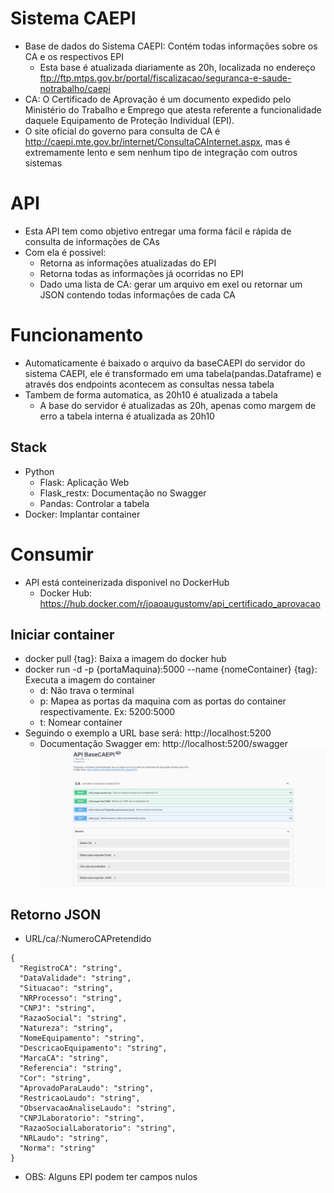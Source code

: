 #  Sistema CAEPI

- Base de dados do Sistema CAEPI: Contém todas informações sobre os CA e os respectivos EPI 
  - Esta base é atualizada diariamente as 20h, localizada no endereço ftp://ftp.mtps.gov.br/portal/fiscalizacao/seguranca-e-saude-notrabalho/caepi
- CA: O Certificado de Aprovação é um documento expedido pelo Ministério do Trabalho e Emprego que atesta referente a funcionalidade daquele Equipamento de Proteção Individual (EPI).
- O site oficial do governo para consulta de CA é http://caepi.mte.gov.br/internet/ConsultaCAInternet.aspx, mas é extremamente lento e sem nenhum tipo de integração com outros sistemas

# API
- Esta API tem como objetivo entregar uma forma fácil e rápida de consulta de informações de CAs
- Com ela é possivel:
  - Retorna as informações atualizadas do EPI 
  - Retorna todas as informações já ocorridas no EPI
  - Dado uma lista de CA: gerar um arquivo em exel ou retornar um JSON contendo todas informações de cada CA

# Funcionamento

- Automaticamente é baixado o arquivo da baseCAEPI do servidor do sistema CAEPI, ele é transformado em uma tabela(pandas.Dataframe) e através dos endpoints acontecem as consultas nessa tabela
- Tambem de forma automatica, as 20h10 é atualizada a tabela 
  - A base do servidor é atualizadas as 20h, apenas como margem de erro a tabela interna é atualizada as 20h10
  
## Stack

- Python
  - Flask: Aplicação Web
  - Flask_restx: Documentação no Swagger
  - Pandas: Controlar a tabela
- Docker: Implantar container
 
# Consumir 
 
- API está conteinerizada disponivel no DockerHub
  - Docker Hub: https://hub.docker.com/r/joaoaugustomv/api_certificado_aprovacao

## Iniciar container

- docker pull {tag}: Baixa a imagem do docker hub
- docker run -d -p {portaMaquina):5000 --name {nomeContainer} {tag}: Executa a imagem do container
    - d: Não trava o terminal
    - p: Mapea as portas da maquina com as portas do container respectivamente. Ex: 5200:5000
    - t: Nomear container
- Seguindo o exemplo a URL base será: http://localhost:5200
  - Documentação Swagger em: http://localhost:5200/swagger
  ![Documentação Swagger](https://github.com/JoaoAugustoMV/API_BaseCAEPI/blob/main/imgs/swagger.png?raw=true "Documentacao Swagger")
## Retorno JSON 
- URL/ca/:NumeroCAPretendido
```
{
  "RegistroCA": "string",
  "DataValidade": "string",
  "Situacao": "string",
  "NRProcesso": "string",
  "CNPJ": "string",
  "RazaoSocial": "string",
  "Natureza": "string",
  "NomeEquipamento": "string",
  "DescricaoEquipamento": "string",
  "MarcaCA": "string",
  "Referencia": "string",
  "Cor": "string",
  "AprovadoParaLaudo": "string",
  "RestricaoLaudo": "string",
  "ObservacaoAnaliseLaudo": "string",
  "CNPJLaboratorio": "string",
  "RazaoSocialLaboratorio": "string",
  "NRLaudo": "string",
  "Norma": "string"
}
```
  - OBS: Alguns EPI podem ter campos nulos



